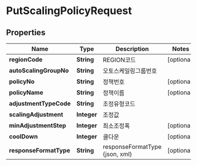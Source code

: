 
# PutScalingPolicyRequest

## Properties
Name | Type | Description | Notes
------------ | ------------- | ------------- | -------------
**regionCode** | **String** | REGION코드 |  [optional]
**autoScalingGroupNo** | **String** | 오토스케일링그룹번호 | 
**policyNo** | **String** | 정책번호 |  [optional]
**policyName** | **String** | 정책이름 |  [optional]
**adjustmentTypeCode** | **String** | 조정유형코드 | 
**scalingAdjustment** | **Integer** | 조정값 | 
**minAdjustmentStep** | **Integer** | 최소조정폭 |  [optional]
**coolDown** | **Integer** | 쿨다운 |  [optional]
**responseFormatType** | **String** | responseFormatType {json, xml} |  [optional]



